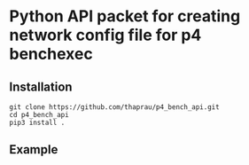# Python API packet for creating network config file for p4 benchexec

## Installation
```
git clone https://github.com/thaprau/p4_bench_api.git
cd p4_bench_api
pip3 install .
```

## Example

```
```

